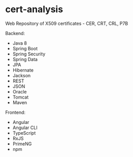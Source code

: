 # cert-analysis
Web Repository of X509 certificates - CER, CRT, CRL, P7B

Backend:
- Java 8
- Spring Boot
- Spring Security
- Spring Data
- JPA
- Hibernate
- Jackson
- REST
- JSON 
- Oracle
- Tomcat
- Maven

Frontend:
- Angular
- Angular CLI
- TypeScript
- RxJS 
- PrimeNG
- npm

